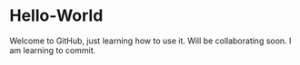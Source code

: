 # Hello-World
Welcome to GitHub, just learning how to use it. Will be collaborating soon.
I am learning to commit.
